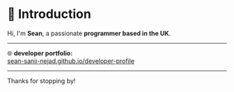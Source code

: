 # 👋 Introduction

Hi, I'm **Sean**, a passionate **programmer based in the UK**.

---

🌐 **developer portfolio:**  
[sean-sanii-nejad.github.io/developer-profile](https://sean-sanii-nejad.github.io/developer-profile)

---

Thanks for stopping by!
